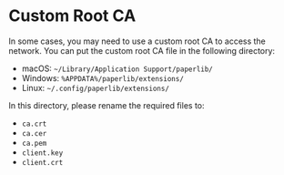 # Custom Root CA

In some cases, you may need to use a custom root CA to access the network. You can put the custom root CA file in the following directory:

- macOS: `~/Library/Application Support/paperlib/`
- Windows: `%APPDATA%/paperlib/extensions/`
- Linux: `~/.config/paperlib/extensions/`

In this directory, please rename the required files to:

- `ca.crt`
- `ca.cer`
- `ca.pem`
- `client.key`
- `client.crt`
